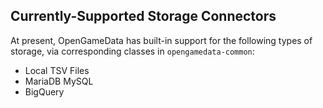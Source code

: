 ## Currently-Supported Storage Connectors

At present, OpenGameData has built-in support for the following types of storage, via corresponding classes in `opengamedata-common`:

* Local TSV Files
* MariaDB MySQL
* BigQuery
